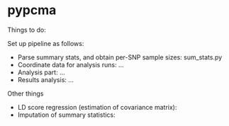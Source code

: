 # pypcma


Things to do:

Set up pipeline as follows:
- Parse summary stats, and obtain per-SNP sample sizes: sum_stats.py
- Coordinate data for analysis runs: ...  
- Analysis part: ...
- Results analysis: ...

Other things
- LD score regression (estimation of covariance matrix):
- Imputation of summary statistics:

